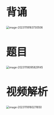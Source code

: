 # 背诵

<img src="https://cvp.oss-cn-shanghai.aliyuncs.com/picgo/202311181637659.png" alt="image-20231118163730506" style="zoom:50%;" />



# 题目

<img src="https://cvp.oss-cn-shanghai.aliyuncs.com/picgo/202311180958269.png" alt="image-20231118095829145" style="zoom:50%;" />



# 视频解析

<img src="https://cvp.oss-cn-shanghai.aliyuncs.com/picgo/202311181602004.png" alt="image-20231118160211650" style="zoom:50%;" />



